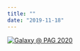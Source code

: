 ```yaml
---
title: ""
date: "2019-11-18"
---
```


[![Galaxy @ PAG 2020](/src/splash/pag-2020/pag-2020-splash.png)](/src/events/2020-pag/index.md)
